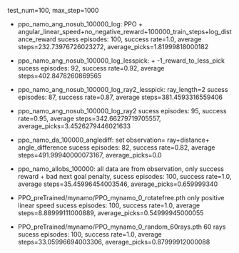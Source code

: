 test_num=100, max_step=1000

- ppo_namo_ang_nosub_100000_log: PPO + angular_linear_speed+no_negative_reward+100000_train_steps+log_distance_reward
sucess episodes: 100, success rate=1.0, average steps=232.73976726023272, average_picks=1.81999818000182

- ppo_namo_ang_nosub_100000_log_lesspick: + -1_reward_to_less_pick
sucess episodes: 92, success rate=0.92, average steps=402.8478260869565

- ppo_namo_ang_nosub_100000_log_ray2_lesspick: ray_length=2
sucess episodes: 87, success rate=0.87, average steps=381.4593316559406

- ppo_namo_ang_nosub_100000_log_ray2
sucess episodes: 95, success rate=0.95, average steps=342.66279719705557, average_picks=3.4526279446021633

- ppo_namo_da_100000_anglediff: set observation= ray+distance+ angle_difference
sucess episodes: 82, success rate=0.82, average steps=491.99940000073167, average_picks=0.0

- ppo_namo_allobs_100000: all data are from observation, only success reward + bad next goal penalty, 
sucess episodes: 100, success rate=1.0, average steps=35.45996454003546, average_picks=0.659999340

- PPO_preTrained/mynamo/PPO_mynamo_0_rotatefree.pth  only positive linear speed
sucess episodes: 100, success rate=1.0, average steps=8.88999111000889, average_picks=0.54999945000055

- PPO_preTrained/mynamo/PPO_mynamo_0_random_60rays.pth  60 rays
sucess episodes: 100, success rate=1.0, average steps=33.05996694003306, average_picks=0.87999912000088